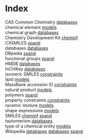 # Index


CAS Common Chemistry [databases](databases.i.md#tp5)<br />
chemical element [models](models.i.md#tp2)<br />
chemical graph [databases](databases.i.md#tp1)<br />
Chemistry Development Kit [cheminf](cheminf.i.md#tp2)<br />
CXSMILES [sparql](sparql.i.md#tp5)<br />
databases [databases](databases.i.md#tp4)<br />
DBpedia [sparql](sparql.i.md#tp3)<br />
functional groups [sparql](sparql.i.md#tp6)<br />
HMDB [databases](databases.i.md#tp8)<br />
InChIKey [databases](databases.i.md#tp2)<br />
isomeric SMILES [constraints](constraints.i.md#tp2)<br />
lipid [models](models.i.md#tp5)<br />
MassBank accession ID [constraints](constraints.i.md#tp3)<br />
natural product [models](models.i.md#tp6)<br />
polymers [sparql](sparql.i.md#tp4)<br />
property constraints [constraints](constraints.i.md#tp1)<br />
racemic mixture [models](models.i.md#tp3)<br />
shape expressions [models](models.i.md#tp1)<br />
SMILES [cheminf](cheminf.i.md#tp1) [sparql](sparql.i.md#tp2)<br />
tautomerism [databases](databases.i.md#tp3)<br />
type of a chemical entity [models](models.i.md#tp4)<br />
Wikipedia [databases](databases.i.md#tp6) [databases](databases.i.md#tp7) [sparql](sparql.i.md#tp1)